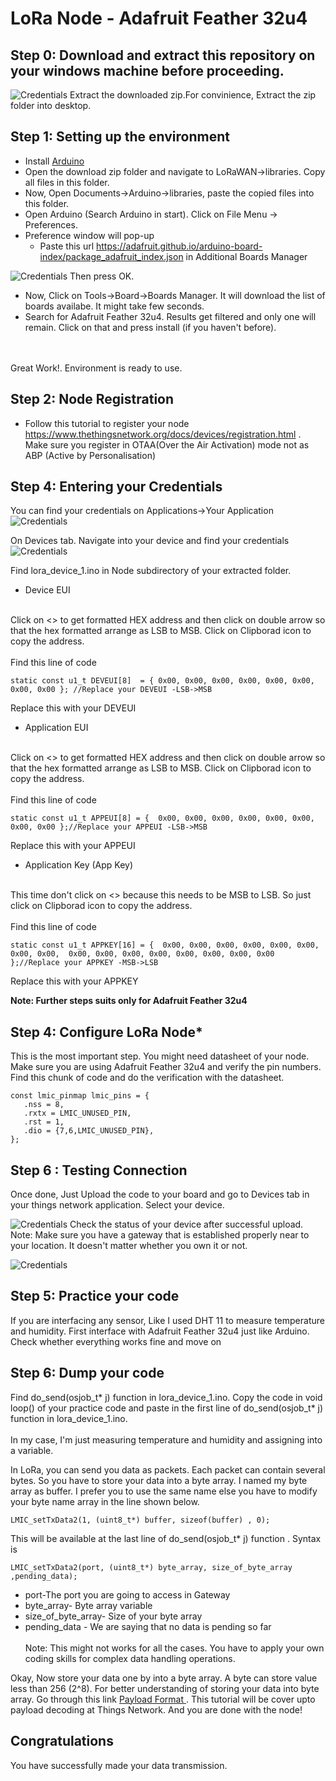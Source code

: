 # LoRa Node - Adafruit Feather 32u4
## Step 0: Download and extract this repository on your windows machine before proceeding.<br>

![Credentials](download.PNG)
Extract the downloaded zip.For convinience, Extract the zip folder into desktop.

## Step 1: Setting up the environment
- Install [Arduino](https://www.arduino.cc/download_handler.php?f=/arduino-1.8.7-windows.exe)
- Open the download zip folder and navigate to LoRaWAN->libraries. Copy all files in this folder.
- Now, Open Documents->Arduino->libraries, paste the copied files into this folder.
- Open Arduino (Search Arduino in start). Click on File Menu -> Preferences.
- Preference window will pop-up
    - Paste this url https://adafruit.github.io/arduino-board-index/package_adafruit_index.json in Additional Boards Manager

![Credentials](board.PNG)
Then press OK.
- Now, Click on Tools->Board->Boards Manager. It will download the list of boards availabe. It might take few seconds.
- Search for Adafruit Feather 32u4. Results get filtered and only one will remain. Click on that and press install (if you haven't before).

<br><br>
Great Work!. Environment is ready to use.

## Step 2: Node Registration
- Follow this tutorial to register your node
https://www.thethingsnetwork.org/docs/devices/registration.html
.<br>Make sure you register in OTAA(Over the Air Activation) mode not as ABP (Active by Personalisation)

## Step 4: Entering your Credentials
You can find your credentials on Applications->Your Application<br>
![Credentials](navigate.PNG)

On Devices tab. Navigate into your device and find your credentials
![Credentials](credentials.PNG)

Find lora_device_1.ino in Node subdirectory of your extracted folder.
- Device EUI
<br>
Click on <> to get formatted HEX address and then click on double arrow so that the hex formatted arrange as LSB to MSB. Click on Clipborad icon to copy the address.
<br><br>Find this line of code 

```
static const u1_t DEVEUI[8]  = { 0x00, 0x00, 0x00, 0x00, 0x00, 0x00, 0x00, 0x00 }; //Replace your DEVEUI -LSB->MSB
```

Replace this with your DEVEUI

- Application EUI
<br>
Click on <> to get formatted HEX address and then click on double arrow so that the hex formatted arrange as LSB to MSB. Click on Clipborad icon to copy the address.
<br><br>Find this line of code

```
static const u1_t APPEUI[8] = {  0x00, 0x00, 0x00, 0x00, 0x00, 0x00, 0x00, 0x00 };//Replace your APPEUI -LSB->MSB
```

Replace this with your APPEUI

 - Application Key (App Key)
<br>
This time don't click on <> because this needs to be MSB to LSB. So just click on Clipborad icon to copy the address.
<br><br>Find this line of code

```
static const u1_t APPKEY[16] = {  0x00, 0x00, 0x00, 0x00, 0x00, 0x00, 0x00, 0x00,  0x00, 0x00, 0x00, 0x00, 0x00, 0x00, 0x00, 0x00 };//Replace your APPKEY -MSB->LSB
```

Replace this with your APPKEY

<b>Note: Further steps suits only for Adafruit Feather 32u4</b>
 ## Step 4: Configure LoRa Node*
 This is the most important step. You might need datasheet of your node. Make sure you are using Adafruit Feather 32u4 and verify the pin numbers.
 Find this chunk of code and do the verification with the datasheet.
 ```
 const lmic_pinmap lmic_pins = {
    .nss = 8,
    .rxtx = LMIC_UNUSED_PIN,
    .rst = 1,
    .dio = {7,6,LMIC_UNUSED_PIN},
};
 ```

## Step 6 : Testing Connection
 Once done, Just Upload the code to your board and go to Devices tab in your things network application. Select your device.

![Credentials](navigate.PNG)
Check the status of your device after successful upload.
<br>
Note: Make sure you have a gateway that is established properly near to your location. It doesn't matter whether you own it or not.

![Credentials](Status.PNG)

 ## Step 5: Practice your code
 If you are interfacing any sensor, Like I used DHT 11 to measure temperature and humidity. First interface with Adafruit Feather 32u4 just like Arduino.
 Check whether everything works fine and move on

 ## Step 6: Dump your code
Find do_send(osjob_t* j) function in lora_device_1.ino. Copy the code in void loop() of your practice code and paste in the first line of do_send(osjob_t* j) function in lora_device_1.ino.<br><br>
In my case, I'm just measuring temperature and humidity and assigning into a variable.

In LoRa, you can send you data as packets. Each packet can contain several bytes. So you have to store your data into a byte array.
I named my byte array as buffer. I prefer you to use the same name else you have to modify your byte name array in the line shown below.
```
LMIC_setTxData2(1, (uint8_t*) buffer, sizeof(buffer) , 0);
```
This will be available at the last line of do_send(osjob_t* j) function .
Syntax is
```
LMIC_setTxData2(port, (uint8_t*) byte_array, size_of_byte_array ,pending_data);
```
-  port-The port you are going to access in Gateway<br>
- byte_array- Byte array variable<br> 
- size_of_byte_array- Size of your byte array<br>
- pending_data - We are saying that no data is pending so far
<br><br>
Note: This might not works for all the cases. You have to apply your own coding skills for complex data handling operations.

Okay, Now store your data one by into a byte array. A byte can store value less than 256 (2^8).
For better understanding of storing your data into byte array. Go through this link [Payload Format ](https://www.youtube.com/watch?v=nT2FnwCoP7w). This tutorial will be cover upto payload decoding at Things Network. 
And you are done with the node!

## Congratulations
You have successfully made your data transmission.